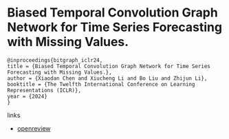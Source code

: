 # Biased Temporal Convolution Graph Network for Time Series Forecasting with Missing Values.

```
@inproceedings{bitgraph_iclr24,
title = {Biased Temporal Convolution Graph Network for Time Series Forecasting with Missing Values.},
author = {Xiaodan Chen and Xiucheng Li and Bo Liu and Zhijun Li},
booktitle = {The Twelfth International Conference on Learning Representations (ICLR)},
year = {2024}
}
```

links
- [openreview](https://openreview.net/forum?id=O9nZCwdGcG)
